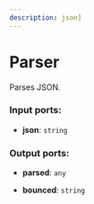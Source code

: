 ```yaml
---
description: json]
---
```


# Parser

Parses JSON.

### Input ports:

* __json__: `string`

### Output ports:

* __parsed__: `any`


* __bounced__: `string`

